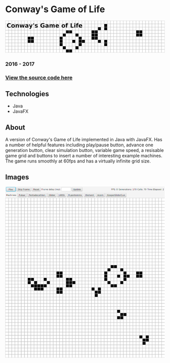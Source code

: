# Conway's Game of Life

![Conway's Game of Life](/assets/gameoflife/banner.png)

### 2016 - 2017

### [View the source code here](https://github.com/atjallen/game-of-life)

## Technologies

- Java
- JavaFX

## About

A version of Conway's Game of Life implemented in Java with JavaFX. Has a number of helpful features including play/pause button, advance one generation button, clear simulation button, variable game speed, a resisable game grid and buttons to insert a number of interesting example machines. The game runs smoothly at 60fps and has a virtually infinite grid size.

## Images

![Game](/assets/gameoflife/gameplay.png)
